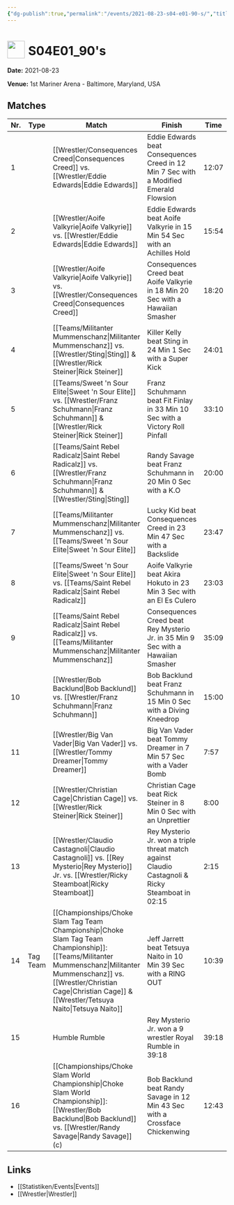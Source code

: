 ```yaml
---
{"dg-publish":true,"permalink":"/events/2021-08-23-s04-e01-90-s/","title":"S04E01_90's","noteIcon":""}
---
```



# <img src="https://github.com/CptSpaulding1980/choke-slam-wrestling/releases/download/images/ChokeSlam.png" width="40" style="vertical-align:bottom; margin-right:8px;">**S04E01_90's**

**Date:** 2021-08-23

**Venue:** 1st Mariner Arena - Baltimore, Maryland, USA

## Matches

| Nr. | Type | Match | Finish | Time | Rating | Score |
|-----|------|-------|--------|------|--------|-------|
| 1 |  | [[Wrestler/Consequences Creed\|Consequences Creed]] vs. [[Wrestler/Eddie Edwards\|Eddie Edwards]] | Eddie Edwards beat Consequences Creed in 12 Min 7 Sec with a Modified Emerald Flowsion | 12:07 | ★★1/2 | 65 |
| 2 |  | [[Wrestler/Aoife Valkyrie\|Aoife Valkyrie]] vs. [[Wrestler/Eddie Edwards\|Eddie Edwards]] | Eddie Edwards beat Aoife Valkyrie in 15 Min 54 Sec with an Achilles Hold | 15:54 | ★★★★1/4 | 89 |
| 3 |  | [[Wrestler/Aoife Valkyrie\|Aoife Valkyrie]] vs. [[Wrestler/Consequences Creed\|Consequences Creed]] | Consequences Creed beat Aoife Valkyrie in 18 Min 20 Sec with a Hawaiian Smasher | 18:20 | ★★★★1/2 | 93 |
| 4 |  | [[Teams/Militanter Mummenschanz\|Militanter Mummenschanz]] vs. [[Wrestler/Sting\|Sting]] & [[Wrestler/Rick Steiner\|Rick Steiner]] | Killer Kelly beat Sting in 24 Min 1 Sec with a Super Kick | 24:01 | ★★★★1/2 | 93 |
| 5 |  | [[Teams/Sweet 'n Sour Elite\|Sweet 'n Sour Elite]] vs. [[Wrestler/Franz Schuhmann\|Franz Schuhmann]] & [[Wrestler/Rick Steiner\|Rick Steiner]] | Franz Schuhmann beat Fit Finlay in 33 Min 10 Sec with a Victory Roll Pinfall | 33:10 | ★★★★1/2 | 92 |
| 6 |  | [[Teams/Saint Rebel Radicalz\|Saint Rebel Radicalz]] vs. [[Wrestler/Franz Schuhmann\|Franz Schuhmann]] & [[Wrestler/Sting\|Sting]] | Randy Savage beat Franz Schuhmann in 20 Min 0 Sec with a K.O | 20:00 | ★★★1/4 | 74 |
| 7 |  | [[Teams/Militanter Mummenschanz\|Militanter Mummenschanz]] vs. [[Teams/Sweet 'n Sour Elite\|Sweet 'n Sour Elite]] | Lucky Kid beat Consequences Creed in 23 Min 47 Sec with a Backslide | 23:47 | ★★★★1/2 | 94 |
| 8 |  | [[Teams/Sweet 'n Sour Elite\|Sweet 'n Sour Elite]] vs. [[Teams/Saint Rebel Radicalz\|Saint Rebel Radicalz]] | Aoife Valkyrie beat Akira Hokuto in 23 Min 3 Sec with an El Es Culero | 23:03 | ★★★★1/2 | 94 |
| 9 |  | [[Teams/Saint Rebel Radicalz\|Saint Rebel Radicalz]] vs. [[Teams/Militanter Mummenschanz\|Militanter Mummenschanz]] | Consequences Creed beat Rey Mysterio Jr. in 35 Min 9 Sec with a Hawaiian Smasher | 35:09 | ★★★★3/4 | 99 |
| 10 |  | [[Wrestler/Bob Backlund\|Bob Backlund]] vs. [[Wrestler/Franz Schuhmann\|Franz Schuhmann]] | Bob Backlund beat Franz Schuhmann in 15 Min 0 Sec with a Diving Kneedrop | 15:00 | ★★★3/4 | 80 |
| 11 |  | [[Wrestler/Big Van Vader\|Big Van Vader]] vs. [[Wrestler/Tommy Dreamer\|Tommy Dreamer]] | Big Van Vader beat Tommy Dreamer in 7 Min 57 Sec with a Vader Bomb | 7:57 | ★★1/2 | 67 |
| 12 |  | [[Wrestler/Christian Cage\|Christian Cage]] vs. [[Wrestler/Rick Steiner\|Rick Steiner]] | Christian Cage beat Rick Steiner in 8 Min 0 Sec with an Unprettier | 8:00 | ★★1/2 | 67 |
| 13 |  | [[Wrestler/Claudio Castagnoli\|Claudio Castagnoli]] vs. [[Rey Mysterio\|Rey Mysterio]] Jr. vs. [[Wrestler/Ricky Steamboat\|Ricky Steamboat]] | Rey Mysterio Jr. won a triple threat match against Claudio Castagnoli & Ricky Steamboat in  02:15 | 2:15 | ★★1/2 | 65 |
| 14 | Tag Team | [[Championships/Choke Slam Tag Team Championship\|Choke Slam Tag Team Championship]]: [[Teams/Militanter Mummenschanz\|Militanter Mummenschanz]] vs. [[Wrestler/Christian Cage\|Christian Cage]] & [[Wrestler/Tetsuya Naito\|Tetsuya Naito]] | Jeff Jarrett beat Tetsuya Naito in 10 Min 39 Sec with a RING OUT | 10:39 | ★★1/2 | 65 |
| 15 |  | Humble Rumble | Rey Mysterio Jr. won a 9 wrestler Royal Rumble in  39:18 | 39:18 | ★★★★1/4 | 89 |
| 16 |  | [[Championships/Choke Slam World Championship\|Choke Slam World Championship]]: [[Wrestler/Bob Backlund\|Bob Backlund]] vs. [[Wrestler/Randy Savage\|Randy Savage]] (c) | Bob Backlund beat Randy Savage in 12 Min 43 Sec with a Crossface Chickenwing | 12:43 | ★★★★1/4 | 90 |

## Links
- [[Statistiken/Events\|Events]]
- [[Wrestler\|Wrestler]]
